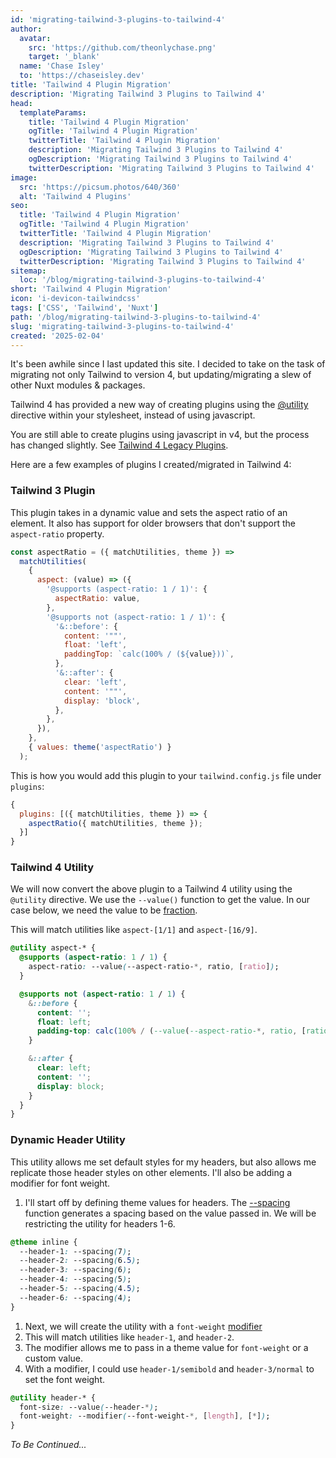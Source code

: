 ```yaml
---
id: 'migrating-tailwind-3-plugins-to-tailwind-4'
author: 
  avatar:
    src: 'https://github.com/theonlychase.png'
    target: '_blank'
  name: 'Chase Isley'
  to: 'https://chaseisley.dev'
title: 'Tailwind 4 Plugin Migration'
description: 'Migrating Tailwind 3 Plugins to Tailwind 4'
head:
  templateParams:
    title: 'Tailwind 4 Plugin Migration'
    ogTitle: 'Tailwind 4 Plugin Migration'
    twitterTitle: 'Tailwind 4 Plugin Migration'
    description: 'Migrating Tailwind 3 Plugins to Tailwind 4'
    ogDescription: 'Migrating Tailwind 3 Plugins to Tailwind 4'
    twitterDescription: 'Migrating Tailwind 3 Plugins to Tailwind 4'
image:
  src: 'https://picsum.photos/640/360'
  alt: 'Tailwind 4 Plugins'
seo: 
  title: 'Tailwind 4 Plugin Migration'
  ogTitle: 'Tailwind 4 Plugin Migration'
  twitterTitle: 'Tailwind 4 Plugin Migration'
  description: 'Migrating Tailwind 3 Plugins to Tailwind 4'
  ogDescription: 'Migrating Tailwind 3 Plugins to Tailwind 4'
  twitterDescription: 'Migrating Tailwind 3 Plugins to Tailwind 4'
sitemap:
  loc: '/blog/migrating-tailwind-3-plugins-to-tailwind-4'
short: 'Tailwind 4 Plugin Migration'
icon: 'i-devicon-tailwindcss'
tags: ['CSS', 'Tailwind', 'Nuxt']
path: '/blog/migrating-tailwind-3-plugins-to-tailwind-4'
slug: 'migrating-tailwind-3-plugins-to-tailwind-4'
created: '2025-02-04'
---
```


It's been awhile since I last updated this site. I decided to take on the task of
migrating not only Tailwind to version 4, but updating/migrating a slew of other 
Nuxt modules & packages.

Tailwind 4 has provided a new way of creating plugins using the <a href="https://tailwindcss.com/docs/adding-custom-styles#adding-custom-utilities" target="_blank">@utility</a> directive within your stylesheet, instead of using javascript.

You are still able to create plugins using javascript in v4, but the process has changed slightly. See <a href="https://tailwindcss.com/docs/functions-and-directives#plugin-directive" target="_blank">Tailwind 4 Legacy Plugins</a>.

Here are a few examples of plugins I created/migrated in Tailwind 4:

### Tailwind 3 Plugin
This plugin takes in a dynamic value and sets the aspect ratio of an element. It also has support for older browsers that don't support the `aspect-ratio` property.

```js [aspect-ratio.plugin.js] meta-info=val
const aspectRatio = ({ matchUtilities, theme }) =>
  matchUtilities(
    {
      aspect: (value) => ({
        '@supports (aspect-ratio: 1 / 1)': {
          aspectRatio: value,
        },
        '@supports not (aspect-ratio: 1 / 1)': {
          '&::before': {
            content: '""',
            float: 'left',
            paddingTop: `calc(100% / (${value}))`,
          },
          '&::after': {
            clear: 'left',
            content: '""',
            display: 'block',
          },
        },
      }),
    },
    { values: theme('aspectRatio') }
  );
```

This is how you would add this plugin to your `tailwind.config.js` file under `plugins`:

```js [tailwind.config.js] meta-info=val
{
  plugins: [({ matchUtilities, theme }) => {
    aspectRatio({ matchUtilities, theme });
  }]
}
```

### Tailwind 4 Utility
We will now convert the above plugin to a Tailwind 4 utility using the `@utility` directive. We use the `--value()` function to get the value. 
In our case below, we need the value to be <a href="https://tailwindcss.com/docs/adding-custom-styles#fractions" target="_blank">fraction</a>.

This will match utilities like `aspect-[1/1]` and `aspect-[16/9]`. 

```css [styles.css] meta-info=val
@utility aspect-* {
  @supports (aspect-ratio: 1 / 1) {
    aspect-ratio: --value(--aspect-ratio-*, ratio, [ratio]);
  }

  @supports not (aspect-ratio: 1 / 1) {
    &::before {
      content: '';
      float: left;
      padding-top: calc(100% / (--value(--aspect-ratio-*, ratio, [ratio])));
    }

    &::after {
      clear: left;
      content: '';
      display: block;
    }
  }
}
```

### Dynamic Header Utility
This utility allows me set default styles for my headers, but also allows me replicate those header styles on other elements. I'll also be adding a modifier for font weight.

1. I'll start off by defining theme values for headers. The <a href="https://tailwindcss.com/docs/functions-and-directives#spacing-function" target="_blank">--spacing</a> function generates a spacing based on the value passed in. We will be restricting the utility for headers 1-6.
```css [styles.css] meta-info=val
@theme inline {
  --header-1: --spacing(7);
  --header-2: --spacing(6.5);
  --header-3: --spacing(6);
  --header-4: --spacing(5);
  --header-5: --spacing(4.5);
  --header-6: --spacing(4);
}
```
1. Next, we will create the utility with a `font-weight` <a href="https://tailwindcss.com/docs/adding-custom-styles#modifiers" target="_blank">modifier</a>
2. This will match utilities like `header-1`, and `header-2`.
3. The modifier allows me to pass in a theme value for `font-weight` or a custom value.
4. With a modifier, I could use `header-1/semibold` and `header-3/normal` to set the font weight.
```css [styles.css] meta-info=val
@utility header-* {
  font-size: --value(--header-*);
  font-weight: --modifier(--font-weight-*, [length], [*]);
}
```

*To Be Continued...*
